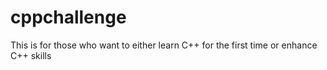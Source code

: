 # cppchallenge
This is for those who want to either learn C++ for the first time or enhance C++ skills
